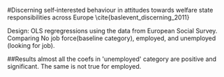 #Discerning self‐interested behaviour in attitudes towards welfare state responsibilities across Europe \cite{baslevent_discerning_2011}

Design: OLS regregressions using the data from European Social Survey. 
Comparing No job force(baseline category), employed, and unemployed (looking for job).

##Results
almost all the coefs in 'unemployed' category are positive and significant. The same is not true for employed.

